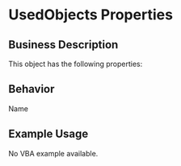 # UsedObjects Properties

## Business Description
This object has the following properties:

## Behavior
Name

## Example Usage
No VBA example available.
